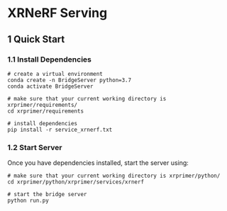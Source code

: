 # XRNeRF Serving

## 1 Quick Start

### 1.1 Install Dependencies

```shell
# create a virtual environment
conda create -n BridgeServer python=3.7
conda activate BridgeServer

# make sure that your current working directory is xrprimer/requirements/
cd xrprimer/requirements

# install dependencies
pip install -r service_xrnerf.txt
```

### 1.2 Start Server

Once you have dependencies installed, start the server using: 

```shell
# make sure that your current working directory is xrprimer/python/
cd xrprimer/python/xrprimer/services/xrnerf

# start the bridge server
python run.py
```